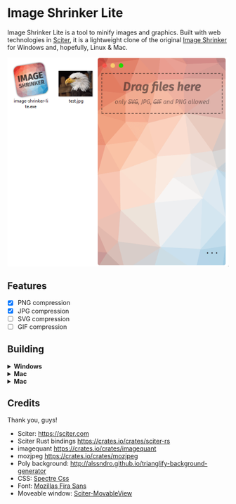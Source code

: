 # Image Shrinker Lite

Image Shrinker Lite is a tool to minify images and graphics. Built with web technologies in [Sciter](https://sciter.com), it is a lightweight clone of the original [Image Shrinker](https://github.com/stefansl/image-shrinker) for Windows and, hopefully, Linux & Mac.

![preview](preview.gif)


## Features 

- [x] PNG compression
- [x] JPG compression
- [ ] SVG compression
- [ ] GIF compression
  
## Building 

<details>
  <summary><b>Windows</b></summary>

1. Install [Rust](https://www.rust-lang.org/tools/install).

2. Download[packfolder.exe](https://github.com/c-smile/sciter-sdk/blob/master/bin.win/packfolder.exe).

3. Add it to your `PATH`.
  
4. Download [sciter.dll](https://github.com/c-smile/sciter-sdk/blob/master/bin.win).

5. Add it to your `PATH`.  Or, place it in this folder.
   
6. Run `cargo run` to build and execute from the command line.  Or, `cargo build --release` to create an optimized executable in `target/release`.
</details>

<details>
  <summary><b>Mac</b></summary>

  Pending ...
</details>

<details>
  <summary><b>Mac</b></summary>

  Pending ...
</details>

## Credits
Thank you, guys!
* Sciter: <https://sciter.com>
* Sciter Rust bindings <https://crates.io/crates/sciter-rs>
* imagequant <https://crates.io/crates/imagequant>
* mozjpeg <https://crates.io/crates/mozjpeg>
* Poly background: <http://alssndro.github.io/trianglify-background-generator>
* CSS: [Spectre Css](https://picturepan2.github.io/spectre/)
* Font: [Mozillas Fira Sans](https://github.com/mozilla/Fira)
* Moveable window: [Sciter-MovableView](https://github.com/MustafaHi/Sciter-MovableView)